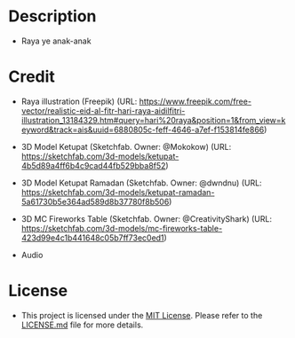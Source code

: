 # Description

- Raya ye anak-anak

# Credit

- Raya illustration (Freepik) (URL: https://www.freepik.com/free-vector/realistic-eid-al-fitr-hari-raya-aidilfitri-illustration_13184329.htm#query=hari%20raya&position=1&from_view=keyword&track=ais&uuid=6880805c-feff-4646-a7ef-f153814fe866)

- 3D Model Ketupat (Sketchfab. Owner: @Mokokow) (URL: https://sketchfab.com/3d-models/ketupat-4b5d89a4ff6b4c9cad44fb529bba8f52)

- 3D Model Ketupat Ramadan (Sketchfab. Owner: @dwndnu) (URL: https://sketchfab.com/3d-models/ketupat-ramadan-5a61730b5e364ad589d8b37780f8b506)

- 3D MC Fireworks Table (Sketchfab. Owner: @CreativityShark) (URL: https://sketchfab.com/3d-models/mc-fireworks-table-423d99e4c1b441648c05b7ff73ec0ed1)

- Audio

# License

- This project is licensed under the [MIT License](LICENSE.md). Please refer to the [LICENSE.md](LICENSE.md) file for more details.